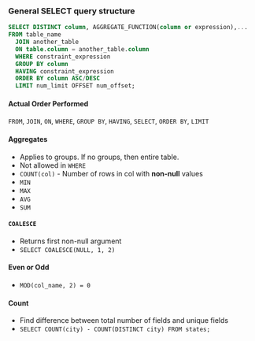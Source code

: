 ### General SELECT query structure

```SQL
SELECT DISTINCT column, AGGREGATE_FUNCTION(column or expression),...
FROM table_name
  JOIN another_table
  ON table.column = another_table.column
  WHERE constraint_expression
  GROUP BY column  
  HAVING constraint_expression
  ORDER BY column ASC/DESC
  LIMIT num_limit OFFSET num_offset;
 ```
 
#### Actual Order Performed
`FROM`, `JOIN`, `ON`, `WHERE`, `GROUP BY`, `HAVING`, `SELECT`, `ORDER BY`, `LIMIT`

#### Aggregates
- Applies to groups. If no groups, then entire table.
- Not allowed in `WHERE`
- `COUNT(col)` - Number of rows in col with **non-null** values
- `MIN`
- `MAX`
- `AVG`
- `SUM`

#### `COALESCE`
- Returns first non-null argument
- ` SELECT COALESCE(NULL, 1, 2) `

#### Even or Odd
- `MOD(col_name, 2) = 0`

#### Count
- Find difference between total number of fields and unique fields
- `SELECT COUNT(city) - COUNT(DISTINCT city) FROM states;`
